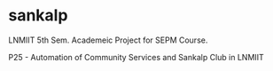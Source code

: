 # sankalp
LNMIIT 5th Sem. Academeic Project for SEPM Course.

P25 - Automation of Community Services and Sankalp Club in LNMIIT
